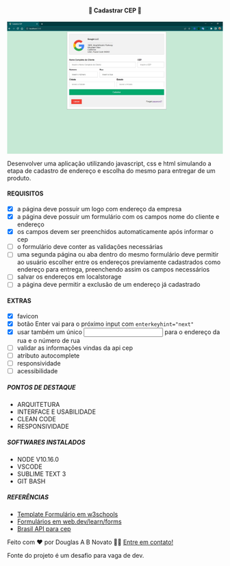 <h4 align="center"> 
	🚧 Cadastrar CEP 🚀
</h4>

<p align="center" style="display: flex; align-items: flex-start; justify-content: center;">
  <img alt="versão 1 do projeto" title="#CadastrarCEP" src="./.github/tela-1.jpg">
</p> 
 
Desenvolver uma aplicação utilizando javascript, css e html simulando a etapa de cadastro de endereço e escolha do mesmo para entregar de um produto.
 
#### REQUISITOS

- [x] a página deve possuir um logo com endereço da empresa
- [x] a página deve possuir um formulário com os campos nome do cliente e endereço
- [x] os campos devem ser preenchidos automaticamente após informar o cep
- [ ] o formulário deve conter as validações necessárias
- [ ] uma segunda página ou aba dentro do mesmo formulário deve permitir ao usuário escolher entre os endereços previamente cadastrados como endereço para entrega, preenchendo assim os campos necessários
- [ ] salvar os endereços em localstorage
- [ ] a página deve permitir a exclusão de um endereço já cadastrado

#### EXTRAS

- [x] favicon
- [x] botão Enter vai para o próximo input com `enterkeyhint="next"`
- [x] usar também um único <input> para o endereço da rua e o número de rua
- [ ] validar as informações vindas da api cep
- [ ] atributo autocomplete
- [ ] responsividade
- [ ] acessibilidade

#####  PONTOS DE DESTAQUE
	 
  - ARQUITETURA 
  - INTERFACE E USABILIDADE
  - CLEAN CODE
  - RESPONSIVIDADE
	  
#####  SOFTWARES INSTALADOS
	  
  - NODE V10.16.0
  - VSCODE
  - SUBLIME TEXT 3
  - GIT BASH

#####  REFERÊNCIAS

  - [Template Formulário em w3schools](https://www.w3schools.com/howto/howto_css_login_form.asp)
  - [Formulários em web.dev/learn/forms](https://web.dev/learn/forms/)
  - [Brasil API para cep](https://brasilapi.com.br/docs#tag/CEP)

Feito com ❤️ por Douglas A B Novato 👋🏽 [Entre em contato!](https://www.linkedin.com/in/douglasabnovato/)
 
Fonte do projeto é um desafio para vaga de dev.
